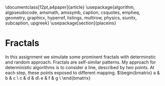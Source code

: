 \documentclass[12pt,a4paper]{article}
\usepackage{algorithm, algpseudocode, amsmath, amssymb, caption, csquotes, empheq, geometry, graphicx, hyperref, listings, multirow, physics, siunitx, subcaption, upgreek}
\usepackage[section]{placeins}
# Fractals
In this assignment we simulate some prominent fractals with determinstic and random approach.
 Fractals are self-similar patterns. My approach for deterministic algorithms is to consider a line, described by two points.
At each step, these points exposed to different mapping.
$\\begin{bmatrix} 
	a & b & c \\
	c & d & d\\
	e & f & g \\
	\end{bmatrix}

